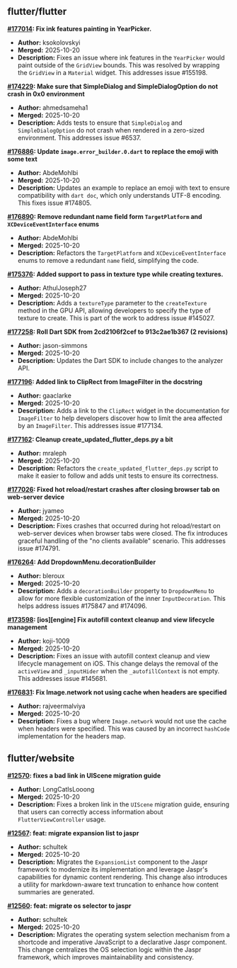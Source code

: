 ## flutter/flutter

**[#177014](https://github.com/flutter/flutter/pull/177014): Fix ink features painting in YearPicker.**
  - **Author:** ksokolovskyi
  - **Merged:** 2025-10-20
  - **Description:** Fixes an issue where ink features in the `YearPicker` would paint outside of the `GridView` bounds. This was resolved by wrapping the `GridView` in a `Material` widget. This addresses issue #155198.

**[#174229](httpshttps://github.com/flutter/flutter/pull/174229): Make sure that SimpleDialog and SimpleDialogOption do not crash in 0x0 environment**
  - **Author:** ahmedsameha1
  - **Merged:** 2025-10-20
  - **Description:** Adds tests to ensure that `SimpleDialog` and `SimpleDialogOption` do not crash when rendered in a zero-sized environment. This addresses issue #6537.

**[#176886](https://github.com/flutter/flutter/pull/176886): Update `image.error_builder.0.dart` to replace the emoji with some text**
  - **Author:** AbdeMohlbi
  - **Merged:** 2025-10-20
  - **Description:** Updates an example to replace an emoji with text to ensure compatibility with `dart doc`, which only understands UTF-8 encoding. This fixes issue #174805.

**[#176890](https://github.com/flutter/flutter/pull/176890): Remove redundant name field form `TargetPlatform` and `XCDeviceEventInterface` enums**
  - **Author:** AbdeMohlbi
  - **Merged:** 2025-10-20
  - **Description:** Refactors the `TargetPlatform` and `XCDeviceEventInterface` enums to remove a redundant `name` field, simplifying the code.

**[#175376](https://github.com/flutter/flutter/pull/175376): Added support to pass in texture type while creating textures.**
  - **Author:** AthulJoseph27
  - **Merged:** 2025-10-20
  - **Description:** Adds a `textureType` parameter to the `createTexture` method in the GPU API, allowing developers to specify the type of texture to create. This is part of the work to address issue #145027.

**[#177258](https://github.com/flutter/flutter/pull/177258): Roll Dart SDK from 2cd2106f2cef to 913c2ae1b367 (2 revisions)**
  - **Author:** jason-simmons
  - **Merged:** 2025-10-20
  - **Description:** Updates the Dart SDK to include changes to the analyzer API.

**[#177196](https://github.com/flutter/flutter/pull/177196): Added link to ClipRect from ImageFilter in the docstring**
  - **Author:** gaaclarke
  - **Merged:** 2025-10-20
  - **Description:** Adds a link to the `ClipRect` widget in the documentation for `ImageFilter` to help developers discover how to limit the area affected by an `ImageFilter`. This addresses issue #177134.

**[#177162](https://github.com/flutter/flutter/pull/177162): Cleanup create_updated_flutter_deps.py a bit**
  - **Author:** mraleph
  - **Merged:** 2025-10-20
  - **Description:** Refactors the `create_updated_flutter_deps.py` script to make it easier to follow and adds unit tests to ensure its correctness.

**[#177026](https://github.com/flutter/flutter/pull/177026): Fixed hot reload/restart crashes after closing browser tab on web-server device**
  - **Author:** jyameo
  - **Merged:** 2025-10-20
  - **Description:** Fixes crashes that occurred during hot reload/restart on web-server devices when browser tabs were closed. The fix introduces graceful handling of the "no clients available" scenario. This addresses issue #174791.

**[#176264](https://github.com/flutter/flutter/pull/176264): Add DropdownMenu.decorationBuilder**
  - **Author:** bleroux
  - **Merged:** 2025-10-20
  - **Description:** Adds a `decorationBuilder` property to `DropdownMenu` to allow for more flexible customization of the inner `InputDecoration`. This helps address issues #175847 and #174096.

**[#173598](https://github.com/flutter/flutter/pull/173598): [ios][engine] Fix autofill context cleanup and view lifecycle management**
  - **Author:** koji-1009
  - **Merged:** 2025-10-20
  - **Description:** Fixes an issue with autofill context cleanup and view lifecycle management on iOS. This change delays the removal of the `activeView` and `_inputHider` when the `_autofillContext` is not empty. This addresses issue #145681.

**[#176831](https://github.com/flutter/flutter/pull/176831): Fix Image.network not using cache when headers are specified**
  - **Author:** rajveermalviya
  - **Merged:** 2025-10-20
  - **Description:** Fixes a bug where `Image.network` would not use the cache when headers were specified. This was caused by an incorrect `hashCode` implementation for the headers map.


## flutter/website

**[#12570](https://github.com/flutter/website/pull/12570): fixes a bad link in UIScene migration guide**
  - **Author:** LongCatIsLooong
  - **Merged:** 2025-10-20
  - **Description:** Fixes a broken link in the `UIScene` migration guide, ensuring that users can correctly access information about `FlutterViewController` usage.

**[#12567](https://github.com/flutter/website/pull/12567): feat: migrate expansion list to jaspr**
  - **Author:** schultek
  - **Merged:** 2025-10-20
  - **Description:** Migrates the `ExpansionList` component to the Jaspr framework to modernize its implementation and leverage Jaspr's capabilities for dynamic content rendering. This change also introduces a utility for markdown-aware text truncation to enhance how content summaries are generated.

**[#12560](https://github.com/flutter/website/pull/12560): feat: migrate os selector to jaspr**
  - **Author:** schultek
  - **Merged:** 2025-10-20
  - **Description:** Migrates the operating system selection mechanism from a shortcode and imperative JavaScript to a declarative Jaspr component. This change centralizes the OS selection logic within the Jaspr framework, which improves maintainability and consistency.


